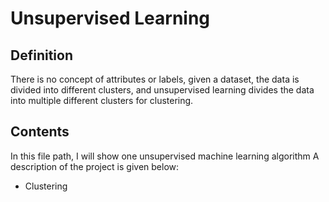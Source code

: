 # Unsupervised Learning

## Definition
There is no concept of attributes or labels, given a dataset, the data is divided into different clusters, and unsupervised learning divides the data into multiple different clusters for clustering.
## Contents
In this file path, I will show one unsupervised machine learning algorithm  A description of the project is given below:
- Clustering
